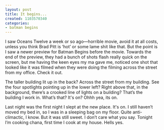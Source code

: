 ```yaml
---
layout: post
title: It begins...
created: 1103570340
categories:
- batman begins
---
```

I saw Oceans Twelve a week or so ago—horrible movie, avoid it at all costs, unless you think Brad Pitt is ‘hot’ or some lame shit like that. But the point is I saw a newer preview for Batman Begins before the movie. Towards the end of the preview, they had a bunch of shots flash really quick on the screen, but me having the keen eyes my ma gave me, noticed one shot that looked like it was filmed when they were doing the filming across the street from my office. Check it out.

The taller building lit up in the back? Across the street from my building. See the four spotlights pointing up in the lower left? Right above that, in the background, there’s a crooked line of lights on a building? That’s the building I work in. What’s that? It's on? Ohhh yea, its on.

Last night was the first night I slept at the new place. It's on. I still haven’t moved my bed in, so I was in a sleeping bag on my floor. Quite anti-climactic, I know. But it was still sweet. I don’t care what you say. Tonight I’m cooking chana, first time I cook at my house. Hells yes.


